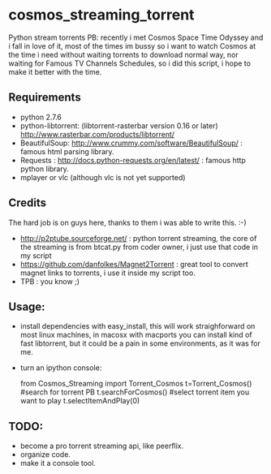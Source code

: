 cosmos_streaming_torrent
========================

Python stream torrents PB: recently i met Cosmos Space Time Odyssey and i fall in love of it, most of the times im bussy so i want to watch Cosmos at the time i need without waiting torrents to download normal way, nor waiting for Famous TV Channels Schedules, so i did this script, i hope to make it better with the time.

## Requirements
* python 2.7.6
* python-libtorrent:  (libtorrent-rasterbar version 0.16 or later)  <http://www.rasterbar.com/products/libtorrent/>
* BeautifulSoup:  <http://www.crummy.com/software/BeautifulSoup/> : famous html parsing library.
* Requests : http://docs.python-requests.org/en/latest/ : famous http python library.
* mplayer or vlc (although vlc is not yet supported)

## Credits 
The hard job is on guys here, thanks to them i was able to write this. :-) 
* <http://p2ptube.sourceforge.net/> : python torrent streaming, the core of the streaming is from btcat.py from coder owner, i just use that code in my script
* <https://github.com/danfolkes/Magnet2Torrent> : great tool to convert magnet links to torrents, i use it inside my script too. 
* TPB : you know ;)

## Usage:
* install dependencies with easy_install, this will work straighforward on most linux machines, in macosx with macports you can install kind of fast
libtorrent, but it could be a pain in some environments, as it was for me. 
* turn an ipython console:

    
    from Cosmos_Streaming import Torrent_Cosmos
    t=Torrent_Cosmos()
    #search for torrent PB
    t.searchForCosmos()
    #select torrent item you want to play
    t.selectItemAndPlay(0)

## TODO:
* become a pro torrent streaming api, like peerflix.
* organize code.
* make it a console tool.













